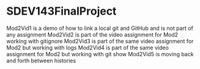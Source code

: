 # SDEV143FinalProject
Mod2Vid1 is a demo of how to link a local git and GitHub and is not part of any assignment
Mod2Vid2 is part of the video assignment for Mod2 working with gitignore
Mod2Vid3 is part of the same video assignment for Mod2 but working with logs
Mod2Vid4 is part of the same video assignment for Mod2 but working with git show
Mod2Vid5 is moving back and forth between histories
